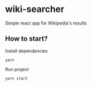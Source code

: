 # wiki-searcher
Simple react app for Wikipedia's results

## How to start?

Install dependencies
```
yarn
```

Run project
```
yarn start
```
